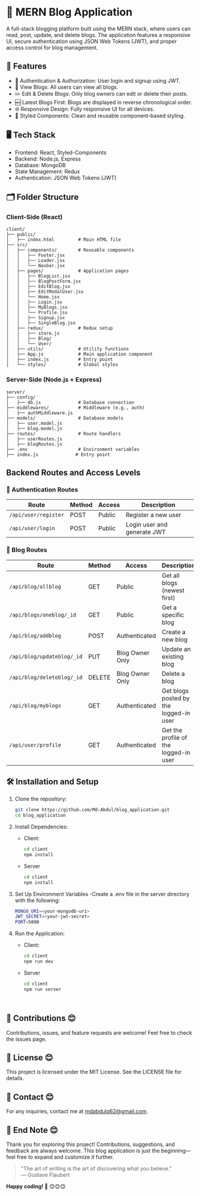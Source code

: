 # 📝 MERN Blog Application

A full-stack blogging platform built using the MERN stack, where users can read, post, update, and delete blogs. The application features a responsive UI, secure authentication using JSON Web Tokens (JWT), and proper access control for blog management.





## 🚀 Features

- 🔑 Authentication & Authorization: User login and signup using JWT.
- 📰 View Blogs: All users can view all blogs.
- ✏️ Edit & Delete Blogs: Only blog owners can edit or delete their posts.
- 🆕 Latest Blogs First: Blogs are displayed in reverse chronological order.
- 🌐 Responsive Design: Fully responsive UI for all devices.
- 🎨 Styled Components: Clean and reusable component-based styling.





## 🖥️ Tech Stack

- Frontend: React, Styled-Components
- Backend: Node.js, Express
- Database: MongoDB
- State Management: Redux
- Authentication: JSON Web Tokens (JWT)





## 🗂️ Folder Structure

### Client-Side (React)
    client/
    ├── public/
    │   ├── index.html         # Main HTML file
    ├── src/
    │   ├── components/        # Reusable components
    │   │   ├── Footer.jsx
    │   │   ├── Loader.jsx
    │   │   └── Navbar.jsx
    │   ├── pages/             # Application pages
    │   │   ├── BlogList.jsx
    │   │   ├── BlogPostForm.jsx
    │   │   ├── EditBlog.jsx
    │   │   ├── EditModalUser.jsx
    │   │   └── Home.jsx
    │   │   ├── Login.jsx
    │   │   ├── MyBlogs.jsx
    │   │   └── Profile.jsx
    │   │   ├── Signup.jsx
    │   │   ├── SingleBlog.jsx
    │   ├── redux/             # Redux setup
    │   │   ├── store.js
    │   │   ├── Blog/
    │   │   └── User/
    │   ├── utils/             # Utility functions
    │   ├── App.js             # Main application component
    │   ├── index.js           # Entry point
    │   └── styles/            # Global styles

### Server-Side (Node.js + Express)
    server/
    ├── config/
    │   ├── db.js              # Database connection
    ├── middlewares/           # Middleware (e.g., auth)
    │   ├── authMiddleware.js
    ├── models/                # Database models
    │   ├── user.model.js
    │   ├── blog.model.js
    ├── routes/                # Route handlers
    │   ├── userRoutes.js
    │   ├── blogRoutes.js
    ├── .env                   # Environment variables
    ├── index.js              # Entry point





## Backend Routes and Access Levels

### 🔑 Authentication Routes

| Route                 | Method | Access | Description                |
|-----------------------|--------|--------|----------------------------|
| `/api/user/register`  | POST   | Public | Register a new user         |
| `/api/user/login`     | POST   | Public | Login user and generate JWT |

### 📖 Blog Routes

| Route                      | Method | Access         | Description                       |
|----------------------------|--------|----------------|-----------------------------------|
| `/api/blog/allblog`        | GET    | Public         | Get all blogs (newest first)      |
| `/api/blogs/oneblog/_id`   | GET    | Public         | Get a specific blog               |
| `/api/blog/addblog`        | POST   | Authenticated  | Create a new blog                 |
| `/api/blog/updateblog/_id` | PUT    | Blog Owner Only | Update an existing blog           |
| `/api/blog/deleteblog/_id` | DELETE | Blog Owner Only | Delete a blog                     |
| `/api/blog/myblogs`        | GET    | Authenticated  | Get blogs posted by the logged-in user |
| `/api/user/profile`        | GET    | Authenticated  | Get the profile of the logged-in user |





## 🛠️ Installation and Setup

1. Clone the repository:
   ```bash
   git clone https://github.com/Md-Abdul/blog_application.git
   cd blog_application
   
2. Install Dependencies:
   - Client:
     
     ```bash
     cd client
     npm install

   - Server

     ```bash
     cd client
     npm install

3. Set Up Environment Variables
   -Create a .env file in the server directory with the following:

     ```bash
     MONGO_URI=<your-mongodb-uri>
     JWT_SECRET=<your-jwt-secret>
     PORT=5000

4. Run the Application:
   - Client:
     
     ```bash
     cd client
     npm run dev

   - Server

     ```bash
     cd client
     npm run server




## 🙌 Contributions 😊

Contributions, issues, and feature requests are welcome! Feel free to check the issues page.     


## 📄 License 😊

This project is licensed under the MIT License. See the LICENSE file for details.


## 📧 Contact 😊

For any inquiries, contact me at mdabdulq62@gmail.com.




## 🌟 End Note 😊

Thank you for exploring this project! Contributions, suggestions, and feedback are always welcome. This blog application is just the beginning—feel free to expand and customize it further.

> "The art of writing is the art of discovering what you believe."  
> — Gustave Flaubert

**Happy coding! 🚀** 😊😊😊
